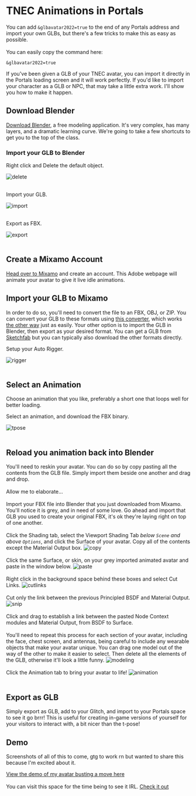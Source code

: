 # TNEC Animations in Portals

You can add `&glbavatar2022=true` to the end of any Portals address and import your own GLBs, but there's a few tricks to make this as easy as possible.<br><br>
You can easily copy the command here:
```
&glbavatar2022=true
```
If you've been given a GLB of your TNEC avatar, you can import it directly in the Portals loading screen and it will work perfectly. If you'd like to import your character as a GLB or NPC, that may take a little extra work. I'll show you how to make it happen.

## Download Blender

[Download Blender](https://www.blender.org/download/), a free modeling application. It's very complex, has many layers, and a dramatic learning curve. We're going to take a few shortcuts to get you to the top of the class.

### Import your GLB to Blender

Right click and Delete the default object.

![delete](assets/1_delete.png)<br><br>

Import your GLB.

![import](assets/2_importglb.png)<br><br>

Export as FBX.

![export](assets/2.5_export_fbx.png)<br><br>

## Create a Mixamo Account

[Head over to Mixamo](https://www.mixamo.com/) and create an account. This Adobe webpage will animate your avatar to give it live idle animations.

## Import your GLB to Mixamo

In order to do so, you'll need to convert the file to an FBX, OBJ, or ZIP. You can convert your GLB to these formats using [this converter](https://imagetostl.com/convert/file/glb/to/fbx), which works [the other way](https://imagetostl.com/convert/file/fbx/to/glb) just as easily. Your other option is to import the GLB in Blender, then export as your desired format. 
You can get a GLB from [Sketchfab](https://sketchfab.com/) but you can typically also download the other formats directly. 

Setup your Auto Rigger.

![rigger](assets/3.5_mixamo.png)<br><br>

## Select an Animation

Choose an animation that you like, preferably a short one that loops well for better loading. 

Select an animation, and download the FBX binary.

![tpose](assets/3_tpose.png)<br><br>

## Reload you animation back into Blender

You'll need to reskin your avatar. You can do so by copy pasting all the contents from the GLB file. Simply import them beside one another and drag and drop.<br><br>
Allow me to elaborate...<br><br>
Import your FBX file into Blender that you just downloaded from Mixamo. You'll notice it is grey, and in need of some love. Go ahead and import that GLB you used to create your original FBX, it's ok they're laying right on top of one another.<br><br>
Click the Shading tab, select the Viewport Shading Tab <i>below `Scene` and above `Options`</i>, and click the Surface of your avatar. Copy all of the contents except the Material Output box.
![copy](assets/6_blender_copy.png)<br><br>
Click the same Surface, or skin, on your grey imported animated avatar and paste in the window below.
![paste](assets/7_blender_paste.png)<br><br>
Right click in the background space behind these boxes and select Cut Links.
![cutlinks](assets/8_blender_cutlinks.png)<br><br>
Cut only the link between the previous Principled BSDF and Material Output.
![snip](assets/9_blender_cut.png)<br><br>
Click and drag to establish a link between the pasted Node Context modules and Material Output, from BSDF to Surface.<br><br>
You'll need to repeat this process for each section of your avatar, including the face, chest screen, and antennas, being careful to include any wearable objects that make your avatar unique. You can drag one model out of the way of the other to make it easier to select. Then delete all the elements of the GLB, otherwise it'll look a little funny.
![modeling](assets/10_blender_modeling.png)<br><br>
Click the Animation tab to bring your avatar to life!
![animation](assets/11_blender_animation.png)<br><br>

## Export as GLB

Simply export as GLB, add to your Glitch, and import to your Portals space to see it go brrr! This is useful for creating in-game versions of yourself for your visitors to interact with, a bit nicer than the t-pose!

## Demo

Screenshots of all of this to come, gtg to work rn but wanted to share this because I'm excited about it. 

[View the demo of my avatar busting a move here](https://youtu.be/f-xM49QmDxM)
<br><br>
You can visit this space for the time being to see it IRL. [Check it out](https://theportal.to/?room=68b33f7c-dded-49e5-bee9-8cfcb6a9adf1)
